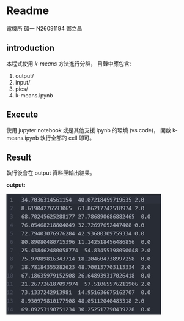 # Readme

電機所 碩一 N26091194 鄧立昌

## introduction

本程式使用 *k-means* 方法進行分群，
目錄中應包含:

1. output/
2. input/
3. pics/
4. k-means.ipynb

## Execute

使用 jupyter notebook 或是其他支援 ipynb 的環境 (vs code)，
開啟 k-means.ipynb 執行全部的 cell 即可。

##  Result

執行後會在 output 資料匣輸出結果。

**output:**

![output](./pics/output.jpg)

